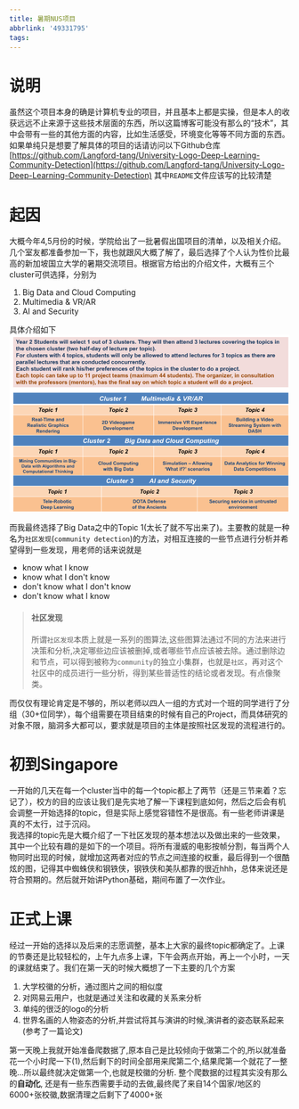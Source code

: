 ```yaml
---
title: 暑期NUS项目
abbrlink: '49331795'
tags:
---
```


# 说明
虽然这个项目本身的确是计算机专业的项目，并且基本上都是实操，但是本人的收获远远不止来源于这些技术层面的东西，所以这篇博客可能没有那么的“技术”，其中会带有一些的其他方面的内容，比如生活感受，环境变化等等不同方面的东西。如果单纯只是想要了解具体的项目的话请访问以下Github仓库
[https://github.com/Langford-tang/University-Logo-Deep-Learning-Community-Detection](https://github.com/Langford-tang/University-Logo-Deep-Learning-Community-Detection)
其中`README`文件应该写的比较清楚
# 起因
大概今年4,5月份的时候，学院给出了一批暑假出国项目的清单，以及相关介绍。几个室友都准备参加一下，我也就跟风大概了解了，最后选择了个人认为性价比最高的新加坡国立大学的暑期交流项目。根据官方给出的介绍文件，大概有三个cluster可供选择，分别为   
1. Big Data and Cloud Computing
2. Multimedia & VR/AR
3. AI and Security

具体介绍如下
![](暑期NUS项目/cluster介绍.png)

而我最终选择了Big Data之中的Topic 1(太长了就不写出来了)。主要教的就是一种名为`社区发现`(`community detection`)的方法，对相互连接的一些节点进行分析并希望得到一些发现，用老师的话来说就是
* know what I know
* know what I don't know
* don't know what I don't know
* don't know what I know   
> #### 社区发现
> 所谓`社区发现`本质上就是一系列的图算法,这些图算法通过不同的方法来进行决策和分析,决定哪些边应该被删掉,或者哪些节点应该被去除。通过删除边和节点，可以得到被称为`community`的独立小集群，也就是`社区`，再对这个社区中的成员进行一些分析，得到某些普适性的结论或者发现。有点像聚类。   

而仅仅有理论肯定是不够的，所以老师以四人一组的方式对一个班的同学进行了分组（30+位同学），每个组需要在项目结束的时候有自己的Project，而具体研究的对象不限，脑洞多大都可以，要求就是项目的主体是按照社区发现的流程进行的。
# 初到Singapore
一开始的几天在每一个cluster当中的每一个topic都上了两节（还是三节来着？忘记了），校方的目的应该让我们是先实地了解一下课程到底如何，然后之后会有机会调整一开始选择的topic，但是实际上感觉容错性不是很高。有一些老师讲课是真的不太行，过于沉闷。   
我选择的topic先是大概介绍了一下社区发现的基本想法以及做出来的一些效果，其中一个比较有趣的是如下的一个项目。将所有漫威的电影按帧分割，每当两个人物同时出现的时候，就增加这两者对应的节点之间连接的权重，最后得到一个很酷炫的图，记得其中蜘蛛侠和钢铁侠，钢铁侠和美队都靠的很近hhh，总体来说还是符合预期的。然后就开始讲Python基础，期间布置了一次作业。

# 正式上课
经过一开始的选择以及后来的志愿调整，基本上大家的最终topic都确定了。上课的节奏还是比较轻松的，上午九点多上课，下午会两点开始，再上一个小时，一天的课就结束了。我们在第一天的时候大概想了一下主要的几个方案   
1. 大学校徽的分析，通过图片之间的相似度
2. 对网易云用户，也就是通过关注和收藏的关系来分析
3. 单纯的很泛的logo的分析
4. 世界名画的人物姿态的分析,并尝试将其与演讲的时候,演讲者的姿态联系起来(参考了一篇论文)


第一天晚上我就开始准备爬数据了,原本自己是比较倾向于做第二个的,所以就准备花一个小时爬一下(1),然后剩下的时间全部用来爬第二个,结果爬第一个就花了一整晚...所以最终就决定做第一个,也就是校徽的分析.
整个爬数据的过程其实没有那么的**自动化**, 还是有一些东西需要手动的去做,最终爬了来自14个国家/地区的6000+张校徽,数据清理之后剩下了4000+张